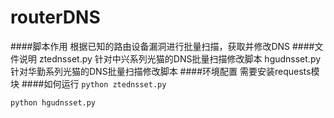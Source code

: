# routerDNS
####脚本作用
根据已知的路由设备漏洞进行批量扫描，获取并修改DNS
####文件说明
ztednsset.py 针对中兴系列光猫的DNS批量扫描修改脚本
hgudnsset.py 针对华勤系列光猫的DNS批量扫描修改脚本
####环境配置
需要安装requests模块
####如何运行
<code>python ztednsset.py</code>

<code>python hgudnsset.py</code>